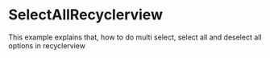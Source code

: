 # SelectAllRecyclerview
This example explains that, how to do multi select, select all and deselect all options in recyclerview
